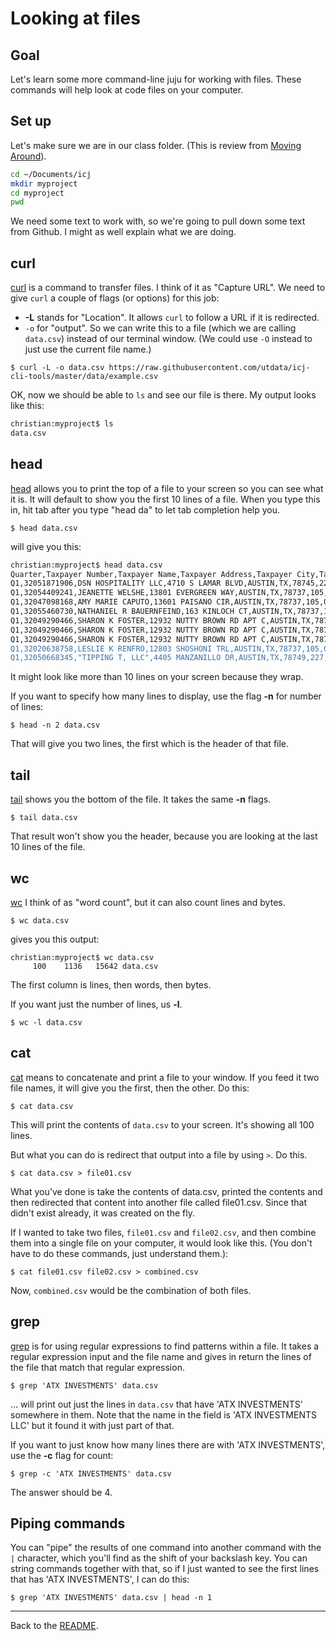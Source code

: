 # Looking at files

## Goal

Let's learn some more command-line juju for working with files. These commands will help look at code files on your computer.

## Set up

Let's make sure we are in our class folder. (This is review from [Moving Around](bash-moving-around.md)).

``` bash
cd ~/Documents/icj
mkdir myproject
cd myproject
pwd
```

We need some text to work with, so we're going to pull down some text from Github. I might as well explain what we are doing.

## curl

[curl](http://man.cx/curl) is a command to transfer files. I think of it as "Capture URL". We need to give `curl` a couple of flags (or options) for this job:

* **-L** stands for "Location". It allows `curl` to follow a URL if it is redirected.
* `-o` for "output". So we can write this to a file (which we are calling `data.csv`) instead of our terminal window. (We could use `-O` instead to just use the current file name.)

`$ curl -L -o data.csv https://raw.githubusercontent.com/utdata/icj-cli-tools/master/data/example.csv`

OK, now we should be able to `ls` and see our file is there. My output looks like this:

```bash
christian:myproject$ ls
data.csv
```

## head

[head](http://man.cx/head) allows you to print the top of a file to your screen so you can see what it is. It will default to show you the first 10 lines of a file. When you type this in, hit tab after you type "head da" to let tab completion help you.

`$ head data.csv`

will give you this:

```bash
christian:myproject$ head data.csv
Quarter,Taxpayer Number,Taxpayer Name,Taxpayer Address,Taxpayer City,Taxpayer State,Taxpayer Zip Code,Taxpayer County,Outlet Number,Location Name,Location Address,Location City,Location State,Location Zip Code,Location County,Location Room Capacity,Location Tot Room Receipts,Location Taxable Receipts
Q1,32051871906,DSN HOSPITALITY LLC,4710 S LAMAR BLVD,AUSTIN,TX,78745,227,00001,DSN HOSPITALITY LLC,3110 STATE HIGHWAY 71 EAST,AUSTIN,TX,78745,011,37,91205.03,90870.01
Q1,32054409241,JEANETTE WELSHE,13801 EVERGREEN WAY,AUSTIN,TX,78737,105,00001,BED AND BREAKFAST,13801 EVERGREEN WAY,AUSTIN,TX,78737,105,4,5417.92,5417.92
Q1,32047098168,AMY MARIE CAPUTO,13601 PAISANO CIR,AUSTIN,TX,78737,105,00001,FLORA PROPERTIES/AMY M. CAPUTO,13601 PAISANO CIR,AUSTIN,TX,78737,105,4,7280.23,7280.23
Q1,32055460730,NATHANIEL R BAUERNFEIND,163 KINLOCH CT,AUSTIN,TX,78737,105,00001,NATHANIEL R BAUERNFEIND,163 KINLOCH CT,AUSTIN,TX,78737,105,1,4735.0,4735.0
Q1,32049290466,SHARON K FOSTER,12932 NUTTY BROWN RD APT C,AUSTIN,TX,78737,105,00001,NUTTY BROWN CABIN,12932 NUTTY BROWN RD APT C,AUSTIN,TX,78737,105,1,1030.0,1030.0
Q1,32049290466,SHARON K FOSTER,12932 NUTTY BROWN RD APT C,AUSTIN,TX,78737,105,00003,NUTTY BROWN MANOR,12932 NUTTY BROWN RD APT C,AUSTIN,TX,78737,105,1,2100.0,2100.0
Q1,32049290466,SHARON K FOSTER,12932 NUTTY BROWN RD APT C,AUSTIN,TX,78737,105,00004,ROADRUNNER'S BUNGALOQ,12932 NUTTY BROWN RD,AUSTIN,TX,78737,105,1,0.0,0.0
Q1,32020638758,LESLIE K RENFRO,12803 SHOSHONI TRL,AUSTIN,TX,78737,105,00002,THISTLE HILL STUDIO,12803 SHOSHONI TRL,AUSTIN,TX,78737,105,1,871.0,871.0
Q1,32050668345,"TIPPING T, LLC",4405 MANZANILLO DR,AUSTIN,TX,78749,227,00001,TIPPING T,13127 FITZHUGH RD,AUSTIN,TX,78736,105,1,9427.0,9427.0
```

It might look like more than 10 lines on your screen because they wrap.

If you want to specify how many lines to display, use the flag **-n** for number of lines:

`$ head -n 2 data.csv`

That will give you two lines, the first which is the header of that file.

## tail

[tail](http://man.cx/tail) shows you the bottom of the file. It takes the same **-n** flags.

`$ tail data.csv`

That result won't show you the header, because you are looking at the last 10 lines of the file.

## wc

[wc](http://man.cx/wc) I think of as "word count", but it can also count lines and bytes.

`$ wc data.csv`

gives you this output:

```
christian:myproject$ wc data.csv
     100    1136   15642 data.csv
```

The first column is lines, then words, then bytes.

If you want just the number of lines, us **-l**.

`$ wc -l data.csv`

## cat

[cat](http://man.cx/cat) means to concatenate and print a file to your window. If you feed it two file names, it will give you the first, then the other. Do this:

`$ cat data.csv`

This will print the contents of `data.csv` to your screen. It's showing all 100 lines.

But what you can do is redirect that output into a file by using `>`. Do this.

`$ cat data.csv > file01.csv`

What you've done is take the contents of data.csv, printed the contents and then redirected that content into another file called file01.csv. Since that didn't exist already, it was created on the fly.

If I wanted to take two files, `file01.csv` and `file02.csv`, and then combine them into a single file on your computer, it would look like this. (You don't have to do these commands, just understand them.):

`$ cat file01.csv file02.csv > combined.csv`

Now, `combined.csv` would be the combination of both files.

## grep

[grep](http://man.cx/grep) is for using regular expressions to find patterns within a file. It takes a regular expression input and the file name and gives in return the lines of the file that match that regular expression.

`$ grep 'ATX INVESTMENTS' data.csv`

... will print out just the lines in `data.csv` that have 'ATX INVESTMENTS' somewhere in them. Note that the name in the field is 'ATX INVESTMENTS LLC' but it found it with just part of that.

If you want to just know how many lines there are with 'ATX INVESTMENTS', use the **-c** flag for count:

`$ grep -c 'ATX INVESTMENTS' data.csv`

The answer should be 4.

## Piping commands

You can "pipe" the results of one command into another command with the `|` character, which you'll find as the shift of your backslash key. You can string commands together with that, so if I just wanted to see the first lines that has 'ATX INVESTMENTS', I can do this:

`$ grep 'ATX INVESTMENTS' data.csv | head -n 1`

----

Back to the [README](../../README.md).
